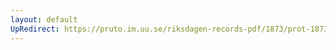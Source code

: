 ```yaml
---
layout: default
UpRedirect: https://pruto.im.uu.se/riksdagen-records-pdf/1873/prot-1873--fk--327.pdf
---
```

